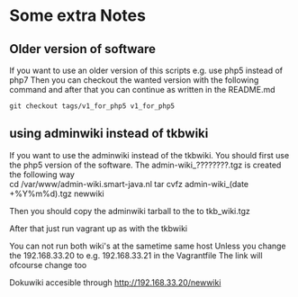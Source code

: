 # Some extra Notes

## Older version of software
If you want to use an older version of this scripts e.g. use php5 instead of php7
Then you can checkout the wanted version with the following command and after that you can continue as written in the README.md


```
git checkout tags/v1_for_php5 v1_for_php5
```

## using adminwiki instead of tkbwiki
If you want to use the adminwiki instead of the tkbwiki.
You should first use the php5 version of the software.
The admin-wiki_????????.tgz is created the following way  
  cd /var/www/admin-wiki.smart-java.nl
  tar cvfz admin-wiki_(date +%Y%m%d).tgz newwiki

Then you should copy the adminwiki tarball to the to tkb_wiki.tgz

After that just run vagrant up as with the tkbwiki

You can not run both wiki's at the sametime same host
Unless you change the 192.168.33.20 to e.g. 192.168.33.21 in the Vagrantfile
The link will ofcourse change too

Dokuwiki accesible through http://192.168.33.20/newwiki

